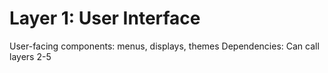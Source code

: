 # Layer 1: User Interface
User-facing components: menus, displays, themes
Dependencies: Can call layers 2-5
